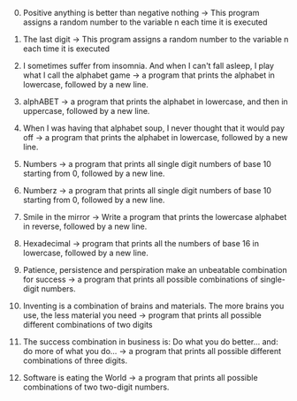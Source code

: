 0. Positive anything is better than negative nothing -> This program assigns a random number to the variable n each time it is executed

1. The last digit -> This program assigns a random number to the variable n each time it is executed

2. I sometimes suffer from insomnia. And when I can't fall asleep, I play what I call the alphabet game -> a program that prints the alphabet in lowercase, followed by a new line.

3. alphABET -> a program that prints the alphabet in lowercase, and then in uppercase, followed by a new line.

4. When I was having that alphabet soup, I never thought that it would pay off -> a program that prints the alphabet in lowercase, followed by a new line.

5. Numbers ->  a program that prints all single digit numbers of base 10 starting from 0, followed by a new line.

6. Numberz -> a program that prints all single digit numbers of base 10 starting from 0, followed by a new line.

7. Smile in the mirror -> Write a program that prints the lowercase alphabet in reverse, followed by a new line.

8. Hexadecimal ->  program that prints all the numbers of base 16 in lowercase, followed by a new line.

9. Patience, persistence and perspiration make an unbeatable combination for success ->  a program that prints all possible combinations of single-digit numbers.

10. Inventing is a combination of brains and materials. The more brains you use, the less material you need ->  program that prints all possible different combinations of two digits

11. The success combination in business is: Do what you do better... and: do more of what you do... -> a program that prints all possible different combinations of three digits.

12. Software is eating the World -> a program that prints all possible combinations of two two-digit numbers.
